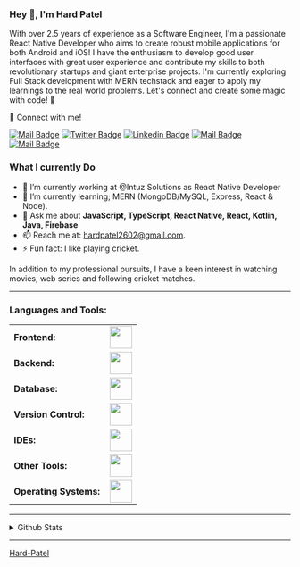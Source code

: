 ### Hey 👋, I'm Hard Patel

With over 2.5 years of experience as a Software Engineer, I'm a passionate React Native Developer who aims to create robust mobile applications for both Android and iOS! I have the enthusiasm to develop good user interfaces with great user experience and contribute my skills to both revolutionary startups and giant enterprise projects. I'm currently exploring Full Stack development with MERN techstack and eager to apply my learnings to the real world problems. Let's connect and create some magic with code! 🚀

📨 Connect with me!

[![Mail Badge](https://img.shields.io/badge/-Hard_Patel-c0392b?style=flat&labelColor=c0392b&logo=gmail&logoColor=white)](mailto:hardpatel2602@gmail.com)
[![Twitter Badge](https://img.shields.io/badge/-Hard_Patel-000000?style=flat&labelColor=0000000&logo=x&logoColor=white)](https://x.com/Hardpatel2602)
[![Linkedin Badge](https://img.shields.io/badge/-Hard_Patel-0e76a8?style=flat&labelColor=0e76a8&logo=linkedin&logoColor=white)](https://www.linkedin.com/in/hard-patel-b0b508215/)
[![Mail Badge](https://img.shields.io/badge/-@hardpatel2626-e84393?style=flat&labelColor=e84393&logo=instagram&logoColor=white)](https://instagram.com/hardpatel2626)
[![Mail Badge](https://img.shields.io/badge/-Hard_Patel-2b3137?style=flat&labelColor=2b3137&logo=github&logoColor=white)](https://github.com/Hard-Patel)

### What I currently Do

- 🔭 I’m currently working at @Intuz Solutions as React Native Developer
- 🌱 I’m currently learning; MERN (MongoDB/MySQL, Express, React & Node).
- 💬 Ask me about **JavaScript, TypeScript, React Native, React, Kotlin, Java, Firebase**
- 📫 Reach me at: hardpatel2602@gmail.com.
- ⚡ Fun fact: I like playing cricket.


In addition to my professional pursuits, I have a keen interest in watching movies, web series and following cricket matches.


<link rel="stylesheet" type='text/css' href="https://cdn.jsdelivr.net/gh/devicons/devicon@latest/devicon.min.css" />

------
<h3 align="left">Languages and Tools:</h3>
<table>
    <tr>
        <td style="font-weight: bold; padding-right: 10px; vertical-align: center;">Frontend:</td>
        <td><img height="40" src="https://skillicons.dev/icons?i=react,js,ts,androidstudio,apple,kotlin,java,styledcomponents,sentry,figma"/></td>
    </tr>
    <tr>
        <td style="font-weight: bold; padding-right: 10px; vertical-align: center; border: none;">Backend:</td>
        <td><img height="40" src="https://skillicons.dev/icons?i=nodejs,express,prisma"/></td>
    </tr>
    <tr>
        <td style="font-weight: bold; padding-right: 10px; vertical-align: center; border: none;">Database:</td>
        <td><img height="40" src="https://skillicons.dev/icons?i=mysql,postgresql,mongodb"/></td>
    </tr>
    <tr>
        <td style="font-weight: bold; padding-right: 10px; vertical-align: center; border: none;">Version Control:</td>
        <td><img height="40" src="https://skillicons.dev/icons?i=git,github"/></td>
    </tr>
    <tr>
        <td style="font-weight: bold; padding-right: 10px; vertical-align: center; border: none;">IDEs:</td>
        <td><img height="40" src="https://skillicons.dev/icons?i=vscode,androidstudio,apple"/></td>
    </tr>
    <tr>
        <td style="font-weight: bold; padding-right: 10px; vertical-align: center; border: none;">Other Tools:</td>
        <td><img height="40" src="https://skillicons.dev/icons?i=npm,redux,postman,firebase,bash,gcp,githubactions,gradle"/></td>
    </tr>
    <tr>
        <td style="font-weight: bold; padding-right: 10px; vertical-align: center; border: none;">Operating Systems:</td>
        <td><img height="40" src="https://skillicons.dev/icons?i=windows"/></td>
    </tr>
</table>

------

<details>
<summary>
  Github Stats
</summary>

<br >

![Hard's github stats](https://github-readme-stats-iota-snowy-99.vercel.app/api?username=Hard-Patel&count_private=true&show_icons=true&locale=en&include_all_commits=true)
![Hard's top-langs stats](https://github-readme-stats-iota-snowy-99.vercel.app/api/top-langs?username=Hard-Patel&count_private=true&show_icons=true&locale=en&include_all_commits=true&layout=compact) 

[![Hard's GitHub Streak](https://github-readme-streak-stats.herokuapp.com?user=Hard-Patel)](https://git.io/streak-stats)
</details>

------

[Hard-Patel](https://github.com/Hard-Patel)
